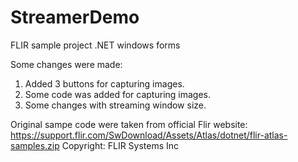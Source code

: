 # StreamerDemo
FLIR sample project .NET windows forms

Some changes were made:
1) Added 3 buttons for capturing images.
2) Some code was added for capturing images.
3) Some changes with streaming window size.


Original sampe code were taken from official Flir website: https://support.flir.com/SwDownload/Assets/Atlas/dotnet/flir-atlas-samples.zip
Copyright: FLIR Systems Inc
